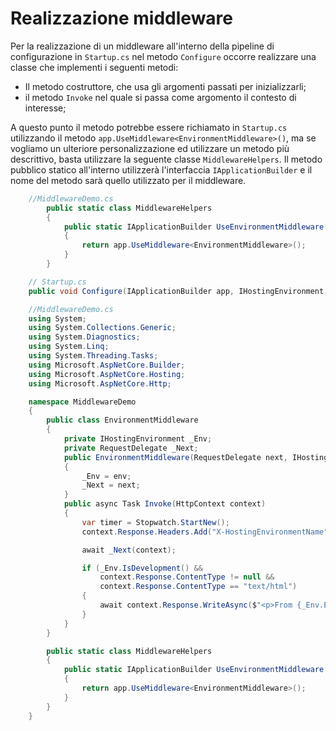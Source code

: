 # Realizzazione middleware

Per la realizzazione di un middleware all'interno della pipeline di configurazione in `Startup.cs` nel metodo `Configure` occorre realizzare una classe che implementi i seguenti metodi: 

- Il metodo costruttore, che usa gli argomenti passati per inizializzarli;
- il metodo `Invoke` nel quale si passa come argomento il contesto di interesse;

A questo punto il metodo potrebbe essere richiamato in `Startup.cs` utilizzando il metodo `app.UseMiddleware<EnvironmentMiddleware>()`, ma se vogliamo un ulteriore personalizzazione ed utilizzare un metodo più descrittivo, basta utilizzare la seguente classe `MiddlewareHelpers`.
Il metodo pubblico statico all'interno utilizzerà l'interfaccia `IApplicationBuilder` e il nome del metodo sarà quello utilizzato per il middleware.

```cs
    //MiddlewareDemo.cs
        public static class MiddlewareHelpers
        {
            public static IApplicationBuilder UseEnvironmentMiddleware(this IApplicationBuilder app)
            {
                return app.UseMiddleware<EnvironmentMiddleware>();
            }
        }
```

```cs
    // Startup.cs
    public void Configure(IApplicationBuilder app, IHostingEnvironment env, ILoggerFactory loggerFactory)
```

```cs
    //MiddlewareDemo.cs
    using System;
    using System.Collections.Generic;
    using System.Diagnostics;
    using System.Linq;
    using System.Threading.Tasks;
    using Microsoft.AspNetCore.Builder;
    using Microsoft.AspNetCore.Hosting;
    using Microsoft.AspNetCore.Http;

    namespace MiddlewareDemo
    {
        public class EnvironmentMiddleware
        {
            private IHostingEnvironment _Env;
            private RequestDelegate _Next;
            public EnvironmentMiddleware(RequestDelegate next, IHostingEnvironment env)
            {
                _Env = env;
                _Next = next;
            }
            public async Task Invoke(HttpContext context)
            {
                var timer = Stopwatch.StartNew();
                context.Response.Headers.Add("X-HostingEnvironmentName", new[] { _Env.EnvironmentName });

                await _Next(context);

                if (_Env.IsDevelopment() &&
                    context.Response.ContentType != null &&
                    context.Response.ContentType == "text/html")
                {
                    await context.Response.WriteAsync($"<p>From {_Env.EnvironmentName} in {timer.ElapsedMilliseconds}ms</p>");
                }
            }
        }

        public static class MiddlewareHelpers
        {
            public static IApplicationBuilder UseEnvironmentMiddleware(this IApplicationBuilder app)
            {
                return app.UseMiddleware<EnvironmentMiddleware>();
            }
        }
    }

```